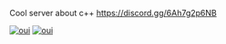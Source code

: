 Cool server about c++ https://discord.gg/6Ah7g2p6NB

[![oui](https://github-readme-stats.vercel.app/api/top-langs/?username=jacquesatan)](https://oui.sncf)
[![oui](https://github-readme-stats.vercel.app/api?username=jacquesatan)](https://oui.sncf)
